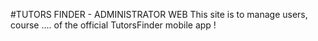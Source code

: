 #TUTORS FINDER - ADMINISTRATOR WEB
This site is to manage users, course .... of the official TutorsFinder mobile app !
